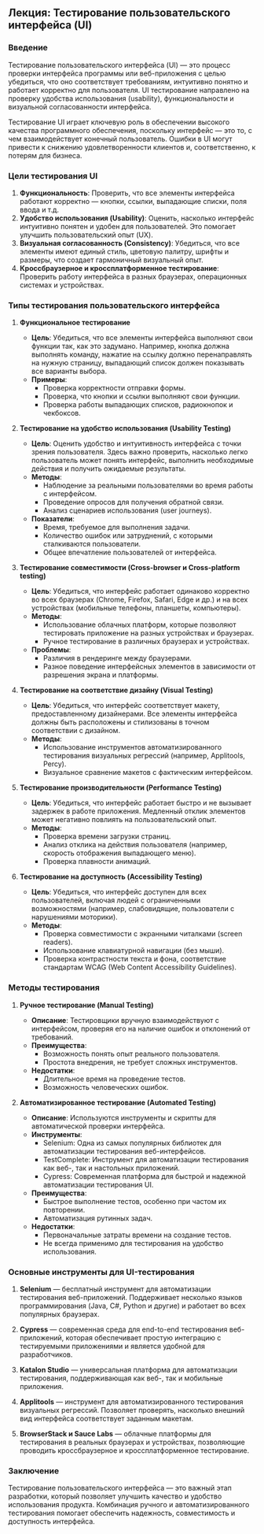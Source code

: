 ## Лекция: Тестирование пользовательского интерфейса (UI)

### Введение

Тестирование пользовательского интерфейса (UI) — это процесс проверки интерфейса программы или веб-приложения с целью убедиться, что оно соответствует требованиям, интуитивно понятно и работает корректно для пользователя. UI тестирование направлено на проверку удобства использования (usability), функциональности и визуальной согласованности интерфейса. 

Тестирование UI играет ключевую роль в обеспечении высокого качества программного обеспечения, поскольку интерфейс — это то, с чем взаимодействует конечный пользователь. Ошибки в UI могут привести к снижению удовлетворенности клиентов и, соответственно, к потерям для бизнеса.

### Цели тестирования UI
1. **Функциональность**: Проверить, что все элементы интерфейса работают корректно — кнопки, ссылки, выпадающие списки, поля ввода и т.д.
2. **Удобство использования (Usability)**: Оценить, насколько интерфейс интуитивно понятен и удобен для пользователей. Это помогает улучшить пользовательский опыт (UX).
3. **Визуальная согласованность (Consistency)**: Убедиться, что все элементы имеют единый стиль, цветовую палитру, шрифты и размеры, что создает гармоничный визуальный опыт.
4. **Кроссбраузерное и кроссплатформенное тестирование**: Проверить работу интерфейса в разных браузерах, операционных системах и устройствах.

### Типы тестирования пользовательского интерфейса

1. **Функциональное тестирование**
   - **Цель**: Убедиться, что все элементы интерфейса выполняют свои функции так, как это задумано. Например, кнопка должна выполнять команду, нажатие на ссылку должно перенаправлять на нужную страницу, выпадающий список должен показывать все варианты выбора.
   - **Примеры**:
     - Проверка корректности отправки формы.
     - Проверка, что кнопки и ссылки выполняют свои функции.
     - Проверка работы выпадающих списков, радиокнопок и чекбоксов.

2. **Тестирование на удобство использования (Usability Testing)**
   - **Цель**: Оценить удобство и интуитивность интерфейса с точки зрения пользователя. Здесь важно проверить, насколько легко пользователь может понять интерфейс, выполнить необходимые действия и получить ожидаемые результаты.
   - **Методы**:
     - Наблюдение за реальными пользователями во время работы с интерфейсом.
     - Проведение опросов для получения обратной связи.
     - Анализ сценариев использования (user journeys).
   - **Показатели**:
     - Время, требуемое для выполнения задачи.
     - Количество ошибок или затруднений, с которыми сталкиваются пользователи.
     - Общее впечатление пользователей от интерфейса.

3. **Тестирование совместимости (Cross-browser и Cross-platform testing)**
   - **Цель**: Убедиться, что интерфейс работает одинаково корректно во всех браузерах (Chrome, Firefox, Safari, Edge и др.) и на всех устройствах (мобильные телефоны, планшеты, компьютеры).
   - **Методы**:
     - Использование облачных платформ, которые позволяют тестировать приложение на разных устройствах и браузерах.
     - Ручное тестирование в различных браузерах и устройствах.
   - **Проблемы**:
     - Различия в рендеринге между браузерами.
     - Разное поведение интерфейсных элементов в зависимости от разрешения экрана и платформы.

4. **Тестирование на соответствие дизайну (Visual Testing)**
   - **Цель**: Убедиться, что интерфейс соответствует макету, предоставленному дизайнерами. Все элементы интерфейса должны быть расположены и стилизованы в точном соответствии с дизайном.
   - **Методы**:
     - Использование инструментов автоматизированного тестирования визуальных регрессий (например, Applitools, Percy).
     - Визуальное сравнение макетов с фактическим интерфейсом.

5. **Тестирование производительности (Performance Testing)**
   - **Цель**: Убедиться, что интерфейс работает быстро и не вызывает задержек в работе приложения. Медленный отклик элементов может негативно повлиять на пользовательский опыт.
   - **Методы**:
     - Проверка времени загрузки страниц.
     - Анализ отклика на действия пользователя (например, скорость отображения выпадающего меню).
     - Проверка плавности анимаций.

6. **Тестирование на доступность (Accessibility Testing)**
   - **Цель**: Убедиться, что интерфейс доступен для всех пользователей, включая людей с ограниченными возможностями (например, слабовидящие, пользователи с нарушениями моторики).
   - **Методы**:
     - Проверка совместимости с экранными читалками (screen readers).
     - Использование клавиатурной навигации (без мыши).
     - Проверка контрастности текста и фона, соответствие стандартам WCAG (Web Content Accessibility Guidelines).

### Методы тестирования

1. **Ручное тестирование (Manual Testing)**
   - **Описание**: Тестировщики вручную взаимодействуют с интерфейсом, проверяя его на наличие ошибок и отклонений от требований.
   - **Преимущества**:
     - Возможность понять опыт реального пользователя.
     - Простота внедрения, не требует сложных инструментов.
   - **Недостатки**:
     - Длительное время на проведение тестов.
     - Возможность человеческих ошибок.
   
2. **Автоматизированное тестирование (Automated Testing)**
   - **Описание**: Используются инструменты и скрипты для автоматической проверки интерфейса.
   - **Инструменты**:
     - Selenium: Одна из самых популярных библиотек для автоматизации тестирования веб-интерфейсов.
     - TestComplete: Инструмент для автоматизации тестирования как веб-, так и настольных приложений.
     - Cypress: Современная платформа для быстрой и надежной автоматизации тестирования UI.
   - **Преимущества**:
     - Быстрое выполнение тестов, особенно при частом их повторении.
     - Автоматизация рутинных задач.
   - **Недостатки**:
     - Первоначальные затраты времени на создание тестов.
     - Не всегда применимо для тестирования на удобство использования.

### Основные инструменты для UI-тестирования

1. **Selenium** — бесплатный инструмент для автоматизации тестирования веб-приложений. Поддерживает несколько языков программирования (Java, C#, Python и другие) и работает во всех популярных браузерах.
   
2. **Cypress** — современная среда для end-to-end тестирования веб-приложений, которая обеспечивает простую интеграцию с тестируемыми приложениями и является удобной для разработчиков.

3. **Katalon Studio** — универсальная платформа для автоматизации тестирования, поддерживающая как веб-, так и мобильные приложения.

4. **Applitools** — инструмент для автоматизированного тестирования визуальных регрессий. Позволяет проверять, насколько внешний вид интерфейса соответствует заданным макетам.

5. **BrowserStack и Sauce Labs** — облачные платформы для тестирования в реальных браузерах и устройствах, позволяющие проводить кроссбраузерное и кроссплатформенное тестирование.

### Заключение

Тестирование пользовательского интерфейса — это важный этап разработки, который позволяет улучшить качество и удобство использования продукта. Комбинация ручного и автоматизированного тестирования помогает обеспечить надежность, совместимость и доступность интерфейса.